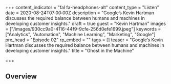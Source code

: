 +++
content_indicator = "fal fa-headphones-alt"
content_type = "Listen"
date = 2020-08-24T07:00:00Z
description = "Google’s Kevin Hartman discusses the required balance between humans and machines in developing customer insights."
draft = true
guest = "Kevin Hartman"
images = ["/images/930cc9a0-4116-44f9-9cfe-256d0efe1699.jpeg"]
keywords = ["Analytics", "Automation", "Machine Learning", "Marketing", "Google"]
pre_head = "Episode 02"
rp_embed = ""
tags = []
teaser = "Google’s Kevin Hartman discusses the required balance between humans and machines in developing customer insights."
title = "Ghost in the Machine"

+++
## Overview